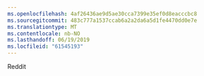 ```yaml
---
ms.openlocfilehash: 4af26436ae9d5ae30cca7399e35ef0d8eacccbc8
ms.sourcegitcommit: 483c777a1537ccab6a2a2da6a5d1fe4470dd0e7e
ms.translationtype: MT
ms.contentlocale: nb-NO
ms.lasthandoff: 06/19/2019
ms.locfileid: "61545193"
---
```

Reddit